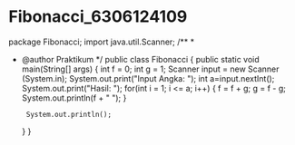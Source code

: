 Fibonacci_6306124109
====================
package Fibonacci;
import java.util.Scanner;
/**
 *
 * @author Praktikum
 */
public class Fibonacci
{
    public static void main(String[] args)
    {
        int f = 0;
        int g = 1;
        Scanner input = new Scanner (System.in);
        System.out.print("Input Angka: ");
        int a=input.nextInt();
        System.out.print("Hasil: ");
        for(int i = 1; i <= a; i++)
        {
            f = f + g;
            g = f - g;
            System.out.println(f + " ");
        }

        System.out.println();
    }
}
